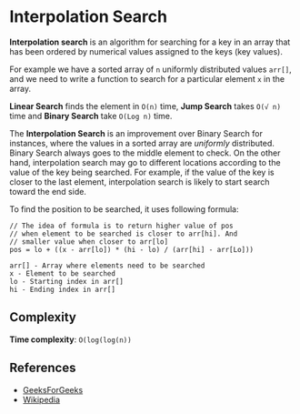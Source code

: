 # Interpolation Search

**Interpolation search** is an algorithm for searching for a key in an array that
has been ordered by numerical values assigned to the keys (key values).

For example we have a sorted array of `n` uniformly distributed values `arr[]`,
and we need to write a function to search for a particular element `x` in the array.

**Linear Search** finds the element in `O(n)` time, **Jump Search** takes `O(√ n)` time
and **Binary Search** take `O(Log n)` time.

The **Interpolation Search** is an improvement over Binary Search for instances,
where the values in a sorted array are _uniformly_ distributed. Binary Search
always goes to the middle element to check. On the other hand, interpolation
search may go to different locations according to the value of the key being
searched. For example, if the value of the key is closer to the last element,
interpolation search is likely to start search toward the end side.

To find the position to be searched, it uses following formula:

```
// The idea of formula is to return higher value of pos
// when element to be searched is closer to arr[hi]. And
// smaller value when closer to arr[lo]
pos = lo + ((x - arr[lo]) * (hi - lo) / (arr[hi] - arr[Lo]))

arr[] - Array where elements need to be searched
x - Element to be searched
lo - Starting index in arr[]
hi - Ending index in arr[]
```

## Complexity

**Time complexity**: `O(log(log(n))`

## References

- [GeeksForGeeks](https://www.geeksforgeeks.org/interpolation-search/)
- [Wikipedia](https://en.wikipedia.org/wiki/Interpolation_search)
